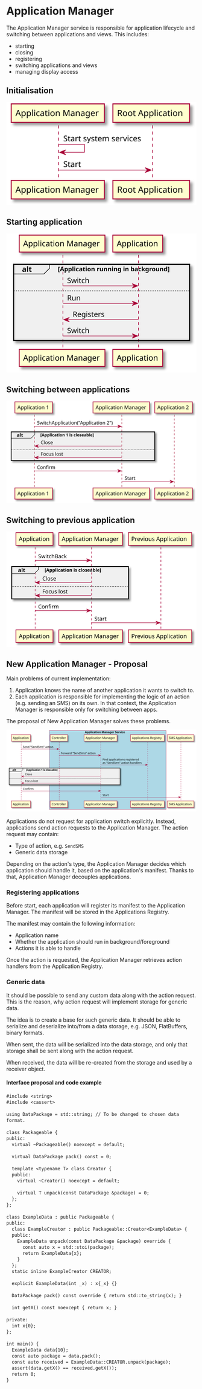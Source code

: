 # Application Manager

The Application Manager service is responsible for application lifecycle and switching between applications and views.
This includes:
- starting
- closing
- registering
- switching applications and views
- managing display access

## Initialisation

![](./Images/appmgr_init.svg)

## Starting application

![](./Images/appmgr_start_app.svg)

##  Switching between applications

![](./Images/appmgr_switch_app.svg)

## Switching to previous application

![](./Images/appmgr_switch_back.svg)

## New Application Manager - Proposal

Main problems of current implementation:
1. Application knows the name of another application it wants to switch to.
2. Each application is responsible for implementing the logic of an action (e.g. sending an SMS) on its own. In that context, the Application Manager is responsible only for switching between apps.

The proposal of New Application Manager solves these problems.

![](./Images/appmgr_switch_sms_app_proposal.svg)

Applications do not request for application switch explicitly. Instead, applications send action requests to the Application Manager.
The action request may contain:
- Type of action, e.g. `SendSMS`
- Generic data storage

Depending on the action's type, the Application Manager decides which application should handle it, based on the application's manifest.
Thanks to that, Application Manager decouples applications.

### Registering applications

Before start, each application will register its manifest to the Application Manager.
The manifest will be stored in the Applications Registry.

The manifest may contain the following information:
- Application name
- Whether the application should run in background/foreground
- Actions it is able to handle

Once the action is requested, the Application Manager retrieves action handlers from the Application Registry.

### Generic data

It should be possible to send any custom data along with the action request.
This is the reason, why action request will implement storage for generic data.

The idea is to create a base for such generic data. It should be able to serialize and deserialize into/from a data storage, e.g. JSON, FlatBuffers, binary formats.

When sent, the data will be serialized into the data storage, and only that storage shall be sent along with the action request.

When received, the data will be re-created from the storage and used by a receiver object.

#### Interface proposal and code example

```
#include <string>
#include <cassert>

using DataPackage = std::string; // To be changed to chosen data format.

class Packageable {
public:
  virtual ~Packageable() noexcept = default;

  virtual DataPackage pack() const = 0;

  template <typename T> class Creator {
  public:
    virtual ~Creator() noexcept = default;

    virtual T unpack(const DataPackage &package) = 0;
  };
};

class ExampleData : public Packageable {
public:
  class ExampleCreator : public Packageable::Creator<ExampleData> {
  public:
    ExampleData unpack(const DataPackage &package) override {
      const auto x = std::stoi(package);
      return ExampleData{x};
    }
  };
  static inline ExampleCreator CREATOR;

  explicit ExampleData(int _x) : x{_x} {}

  DataPackage pack() const override { return std::to_string(x); }

  int getX() const noexcept { return x; }

private:
  int x{0};
};

int main() {
  ExampleData data{10};
  const auto package = data.pack();
  const auto received = ExampleData::CREATOR.unpack(package);
  assert(data.getX() == received.getX());
  return 0;
}
```
